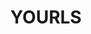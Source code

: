 ---
draft: false
title: YOURLS
content:
  id: yourls
  name: YOURLS
  logo: /images/applications/others/yourls/logo.png
  website: https://yourls.org/
  iframe_website: /website/applications/others/yourls
  dashboardImage: /images/applications/others/yourls/screenshot-1.png
  short_description: YOURLS (Your Own URL Shortener), de facto standard self-hosted URL shortener in PHP
  description: YOURLS (Your Own URL Shortener), de facto standard self-hosted URL shortener in PHP
  features:
    - title: FOSS
      description: Free and open-source software. No strings attached. Full control over your data, on your own domain.
    - title: Powerful Features
      description: Bookmarklets, developer API, and awesome stats with historical click reports, referrers tracking, and visitors geo-location.
    - title: Extensible
      description: Terrific plugin architecture and dozens of plugins to easily implement new features. Make YOURLS work exactly the way you need. Endless possibilities.
    - title: Detailed Stats
      description: "Gain insights into link performance with YOURLS' comprehensive statistics and analytics."
  screenshots:
    - /images/applications/others/yourls/screenshot-1.png
    - /images/applications/others/yourls/screenshot-2.png
---